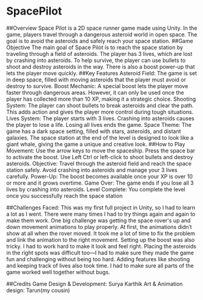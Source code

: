 # SpacePilot
##Overview
Space Pilot is a 2D space runner game made using Unity. In the game, players travel through a dangerous asteroid world in open space. The goal is to avoid the asteroids and safely reach your space station.
##Game Objective
The main goal of Space Pilot is to reach the space station by traveling through a field of asteroids. The player has 3 lives, which are lost by crashing into asteroids. To help survive, the player can use bullets to shoot and destroy asteroids in the way. There is also a boost power-up that lets the player move quickly.
##Key Features
Asteroid Field: The game is set in deep space, filled with moving asteroids that the player must avoid or destroy to survive.
Boost Mechanic: A special boost lets the player move faster through dangerous areas. However, it can only be used once the player has collected more than 10 XP, making it a strategic choice.
Shooting System: The player can shoot bullets to break asteroids and clear the path. This adds action and gives the player more control during tough situations.
Lives System: The player starts with 3 lives. Crashing into asteroids causes the player to lose a life. Losing all lives ends the game.
Space Theme: The game has a dark space setting, filled with stars, asteroids, and distant galaxies. The space station at the end of the level is designed to look like a giant whale, giving the game a unique and creative look.
##How to Play
Movement: Use the arrow keys to move the spaceship. Press the space bar to activate the boost. Use Left Ctrl or left-click to shoot bullets and destroy asteroids.
Objective: Travel through the asteroid field and reach the space station safely. Avoid crashing into asteroids and manage your 3 lives carefully.
Power-Up: The boost becomes available once your XP is over 10 or more and it grows overtime.
Game Over: The game ends if you lose all 3 lives by crashing into asteroids.
Level Complete: You complete the level once you successfully reach the space station

##Challenges Faced:
This was my first full project in Unity, so I had to learn a lot as I went. There were many times I had to try things again and again to make them work.
One big challenge was getting the space rover's up and down movement animations to play properly. At first, the animations didn’t show at all when the rover moved. It took me a lot of time to fix the problem and link the animation to the right movement.
Setting up the boost was also tricky. I had to work hard to make it look and feel right. Placing the asteroids in the right spots was difficult too—I had to make sure they made the game fun and challenging without being too hard.
Adding features like shooting and keeping track of lives also took time. I had to make sure all parts of the game worked well together without bugs.

##Credits
Game Design & Development: Surya Karthik
Art & Animation design: Tarun(my cousin)




